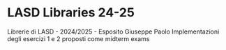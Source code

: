 # LASD Libraries 24-25 
Librerie di LASD - 2024/2025 - Esposito Giuseppe Paolo  Implementazioni degli esercizi 1 e 2 proposti come midterm exams
